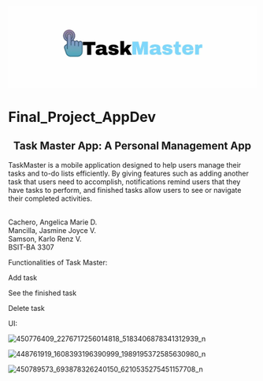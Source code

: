 ![mainheader](https://github.com/angelicamariecachero/Final_Project_AppDev/blob/main/assets/images/logo.jpg.jpg)
# Final_Project_AppDev

<h2 align="center"> Task Master App: A Personal Management App</h2>
TaskMaster is a mobile application designed to help users manage their tasks and to-do lists efficiently. By giving features such as adding another task that users need to accomplish, notifications remind users that they have tasks to perform, and finished tasks allow users to see or navigate their completed activities.
<br></br>

Cachero, Angelica Marie D.<br>
Mancilla, Jasmine Joyce V.<br>
Samson, Karlo Renz V.<br>
BSIT-BA 3307

Functionalities of Task Master:

Add task

See the finished task

Delete task

UI:

![450776409_2276717256014818_5183406878341312939_n](https://github.com/user-attachments/assets/d589fdd8-e329-4a0a-88ba-970db49be795)

![448761919_1608393196390999_1989195372585630980_n](https://github.com/user-attachments/assets/367321d0-e1f8-40ad-98b5-1ac8bbcc2cf0)

![450789573_693878326240150_6210535275451157708_n](https://github.com/user-attachments/assets/4dfcd093-9e0f-4cc0-8679-497a0521d447)





